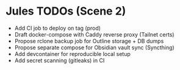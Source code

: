 # Jules TODOs (Scene 2)

- Add CI job to deploy on tag (prod)
- Draft docker-compose with Caddy reverse proxy (Tailnet certs)
- Propose rclone backup job for Outline storage + DB dumps
- Propose separate compose for Obsidian vault sync (Syncthing)
- Add devcontainer for reproducible local setup
- Add secret scanning (gitleaks) in CI
